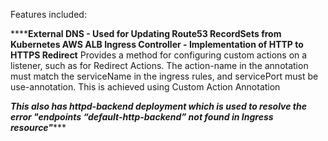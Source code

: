 Features included:

********External DNS - Used for Updating Route53 RecordSets from Kubernetes
********AWS ALB Ingress Controller - Implementation of HTTP to HTTPS Redirect************
Provides a method for configuring custom actions on a listener, such as for Redirect Actions.
The action-name in the annotation must match the serviceName in the ingress rules, and servicePort must be use-annotation.
This is achieved using Custom Action Annotation

*********This also has httpd-backend deployment which is used to resolve the error "endpoints “default-http-backend” not found in Ingress resource"************

